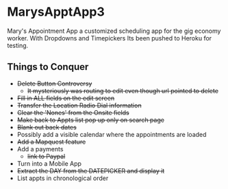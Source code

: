 # MarysApptApp3
Mary's Appointment App a customized scheduling app
for the gig economy worker. With Dropdowns and Timepickers
Its been pushed to Heroku for testing.

## Things to Conquer
* ~~Delete Button Controversy~~
    * ~~It mysteriously was routing to edit even though url pointed to delete~~
* ~~Fill in ALL fields on the edit screen~~
* ~~Transfer the Location Radio Dial information~~
* ~~Clear the 'Nones' from the Onsite fields~~
* ~~Make back to Appts list pop up only on search page~~
* ~~Blank out back dates~~
* Possibly add a visible calendar where the appointments are loaded
* ~~Add a Mapquest feature~~
* Add a payments
     * ~~link to Paypal~~
* Turn into a Mobile App
* ~~Extract the DAY from the DATEPICKER and display it~~
* List appts in chronological order
